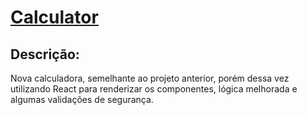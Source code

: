 # [Calculator](https://calculadora-com-react-swart.vercel.app/)

## Descrição:
Nova calculadora, semelhante ao projeto anterior, porém dessa vez utilizando React para renderizar os componentes, lógica melhorada e algumas validações de segurança. 
